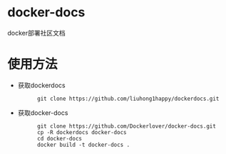 # docker-docs
docker部署社区文档

# 使用方法

- 获取dockerdocs

            git clone https://github.com/liuhong1happy/dockerdocs.git

- 获取docker-docs

            git clone https://github.com/Dockerlover/docker-docs.git
            cp -R dockerdocs docker-docs
            cd docker-docs 
            docker build -t docker-docs .
